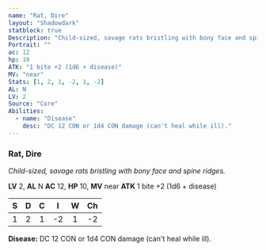 ```yaml
---
name: "Rat, Dire"
layout: "Shadowdark"
statblock: true
Description: "Child-sized, savage rats bristling with bony face and spine ridges."
Portrait: ""
ac: 12
hp: 10
ATK: "1 bite +2 (1d6 + disease)"
MV: "near"
Stats: [1, 2, 1, -2, 1, -2]
AL: N
LV: 2
Source: "Core"
Abilities:
  - name: "Disease"
    desc: "DC 12 CON or 1d4 CON damage (can't heal while ill)."
---
```


### Rat, Dire

_Child-sized, savage rats bristling with bony face and spine ridges._

**LV** 2, **AL** N
**AC** 12, **HP** 10, **MV** near
**ATK** 1 bite +2 (1d6 + disease)

|  S  |  D  |  C  |  I  |  W  |  Ch  |
|:---:|:---:|:---:|:---:|:---:|:----:|
| 1 | 2 | 1 | -2 | 1 | -2 |

**Disease:** DC 12 CON or 1d4 CON damage (can't heal while ill).

